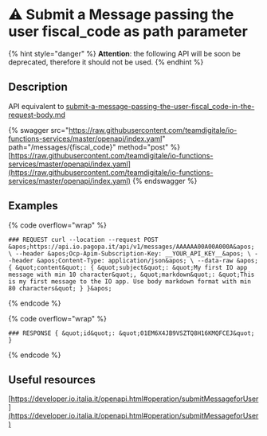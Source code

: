 # ⚠️ Submit a Message passing the user fiscal_code as path parameter

{% hint style="danger" %} **Attention**: the following API will be soon be deprecated, therefore it should not be used. {% endhint %}

## Description

API equivalent to [submit-a-message-passing-the-user-fiscal_code-in-the-request-body.md](submit-a-message-passing-the-user-fiscal_code-in-the-request-body.md "mention")

{% swagger src="https://raw.githubusercontent.com/teamdigitale/io-functions-services/master/openapi/index.yaml" path="/messages/{fiscal_code}" method="post" %} [https://raw.githubusercontent.com/teamdigitale/io-functions-services/master/openapi/index.yaml](https://raw.githubusercontent.com/teamdigitale/io-functions-services/master/openapi/index.yaml) {% endswagger %}

## Examples

{% code overflow="wrap" %}

```shell
### REQUEST curl --location --request POST &apos;https://api.io.pagopa.it/api/v1/messages/AAAAAA00A00A000A&apos; \ --header &apos;Ocp-Apim-Subscription-Key: __YOUR_API_KEY__&apos; \ --header &apos;Content-Type: application/json&apos; \ --data-raw &apos;{ &quot;content&quot;: { &quot;subject&quot;: &quot;My first IO app message with min 10 character&quot;, &quot;markdown&quot;: &quot;This is my first message to the IO app. Use body markdown format with min 80 characters&quot; } }&apos;
```

{% endcode %}

{% code overflow="wrap" %}

```shell
### RESPONSE { &quot;id&quot;: &quot;01EM6X4JB9VSZTQ8H16KMQFCEJ&quot; }
```

{% endcode %}

## Useful resources

[https://developer.io.italia.it/openapi.html#operation/submitMessageforUser](https://developer.io.italia.it/openapi.html#operation/submitMessageforUser)